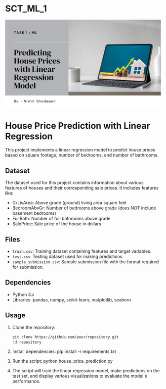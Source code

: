 # SCT_ML_1
![House Price Prediction](https://github.com/BottomsNode/SCT_ML_1/blob/main/Task%201%20%20ML.png)

# House Price Prediction with Linear Regression

This project implements a linear regression model to predict house prices based on square footage, number of bedrooms, and number of bathrooms.

## Dataset

The dataset used for this project contains information about various features of houses and their corresponding sale prices. It includes features like:
- GrLivArea: Above grade (ground) living area square feet
- BedroomAbvGr: Number of bedrooms above grade (does NOT include basement bedrooms)
- FullBath: Number of full bathrooms above grade
- SalePrice: Sale price of the house in dollars

## Files

- `train.csv`: Training dataset containing features and target variables.
- `test.csv`: Testing dataset used for making predictions.
- `sample_submission.csv`: Sample submission file with the format required for submission.

## Dependencies

- Python 3.x
- Libraries: pandas, numpy, scikit-learn, matplotlib, seaborn

## Usage

1. Clone the repository:
   ```bash
   git clone https://github.com/your/repository.git
   cd repository
   
2. Install dependencies:
   pip install -r requirements.txt

3. Run the script:
   python house_price_prediction.py

4. The script will train the linear regression model, make predictions on the test set, and display various visualizations to evaluate the model's performance.
